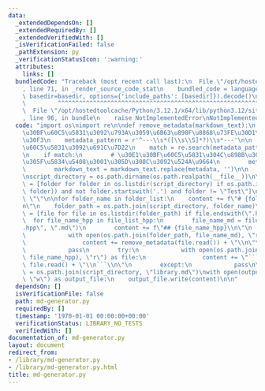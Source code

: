 ```yaml
---
data:
  _extendedDependsOn: []
  _extendedRequiredBy: []
  _extendedVerifiedWith: []
  _isVerificationFailed: false
  _pathExtension: py
  _verificationStatusIcon: ':warning:'
  attributes:
    links: []
  bundledCode: "Traceback (most recent call last):\n  File \"/opt/hostedtoolcache/Python/3.12.1/x64/lib/python3.12/site-packages/onlinejudge_verify/documentation/build.py\"\
    , line 71, in _render_source_code_stat\n    bundled_code = language.bundle(stat.path,\
    \ basedir=basedir, options={'include_paths': [basedir]}).decode()\n          \
    \         ^^^^^^^^^^^^^^^^^^^^^^^^^^^^^^^^^^^^^^^^^^^^^^^^^^^^^^^^^^^^^^^^^^^^^^^^^^^^^^^^^\n\
    \  File \"/opt/hostedtoolcache/Python/3.12.1/x64/lib/python3.12/site-packages/onlinejudge_verify/languages/python.py\"\
    , line 96, in bundle\n    raise NotImplementedError\nNotImplementedError\n"
  code: "import os\nimport re\n\ndef remove_metadata(markdown_text):\n    # \u30E1\
    \u30BF\u60C5\u5831\u3092\u793A\u3059\u6B63\u898F\u8868\u73FE\u30D1\u30BF\u30FC\
    \u30F3\n    metadata_pattern = r'^---\\s*([\\s\\S]*?)\\s*---'\n\n    # \u30E1\u30BF\
    \u60C5\u5831\u3092\u691C\u7D22\n    match = re.search(metadata_pattern, markdown_text)\n\
    \n    if match:\n        # \u30E1\u30BF\u60C5\u5831\u304C\u898B\u3064\u304B\u3063\
    \u305F\u5834\u5408\u3001\u305D\u308C\u3092\u524A\u9664\n        metadata = match.group(0)\n\
    \        markdown_text = markdown_text.replace(metadata, '')\n\n    return markdown_text.strip()\n\
    \nscript_directory = os.path.dirname(os.path.realpath(__file__))\n\nfolder_list\
    \ = [folder for folder in os.listdir(script_directory) if os.path.isdir(os.path.join(script_directory,\
    \ folder)) and not folder.startswith('.') and folder != \"Test\"]\n\ncontent =\
    \ \"\"\n\nfor folder_name in folder_list:\n    content += f\"# {folder_name}\\\
    n\"\n    folder_path = os.path.join(script_directory, folder_name)\n    file_list_hpp\
    \ = [file for file in os.listdir(folder_path) if file.endswith(\".hpp\")]\n  \
    \  for file_name_hpp in file_list_hpp:\n        file_name_md = file_name_hpp.replace(\"\
    .hpp\", \".md\")\n        content += f\"## {file_name_hpp}\\n\"\n        try:\n\
    \            with open(os.path.join(folder_path, file_name_md), \"r\") as file:\n\
    \                content += remove_metadata(file.read()) + \"\\n\"\n        except:\n\
    \            pass\n        try:\n            with open(os.path.join(folder_path,\
    \ file_name_hpp), \"r\") as file:\n                content += \"```cpp\\n\" +\
    \ file.read() + \"\\n```\\n\"\n        except:\n            pass\n\n\noutput_file_path\
    \ = os.path.join(script_directory, \"library.md\")\nwith open(output_file_path,\
    \ \"w\") as output_file:\n    output_file.write(content)\n\n"
  dependsOn: []
  isVerificationFile: false
  path: md-generator.py
  requiredBy: []
  timestamp: '1970-01-01 00:00:00+00:00'
  verificationStatus: LIBRARY_NO_TESTS
  verifiedWith: []
documentation_of: md-generator.py
layout: document
redirect_from:
- /library/md-generator.py
- /library/md-generator.py.html
title: md-generator.py
---
```

